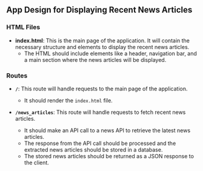 ## App Design for Displaying Recent News Articles

### HTML Files

- **index.html**: This is the main page of the application. It will contain the necessary structure and elements to display the recent news articles.
  - The HTML should include elements like a header, navigation bar, and a main section where the news articles will be displayed.

### Routes

- **`/`**: This route will handle requests to the main page of the application.
  - It should render the `index.html` file.

- **`/news_articles`**: This route will handle requests to fetch recent news articles.
  - It should make an API call to a news API to retrieve the latest news articles.
  - The response from the API call should be processed and the extracted news articles should be stored in a database.
  - The stored news articles should be returned as a JSON response to the client.